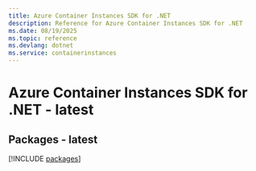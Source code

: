 ```yaml
---
title: Azure Container Instances SDK for .NET
description: Reference for Azure Container Instances SDK for .NET
ms.date: 08/19/2025
ms.topic: reference
ms.devlang: dotnet
ms.service: containerinstances
---
```

# Azure Container Instances SDK for .NET - latest
## Packages - latest
[!INCLUDE [packages](container-instances-index.md)]